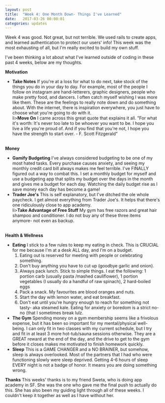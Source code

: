 ```yaml
---
layout: post
title:  "Week 4: One Month Down- Things I've Learned"
date:   2017-03-26 00:00:01
categories: updates
---
```


Week 4 was good. Not great, but not terrible. We used rails to create apps, and learned authentication to protect our users' info! This week was the most exhausting of all, but I'm really excited to build my own stuff.

I've been thinking a lot about what I've learned outside of coding in these past 4 weeks, below are my thoughts.

<b>Motivation</b><br>
<ul>
<li><b>Take Notes</b> If you're at a loss for what to do next, take stock of the things you do in your day to day. For example, most of the people I follow on instagram are hand-letterers, graphic designers, people who make pretty food, and dancers. I often catch myself wishing I was more like them. These are the feelings to really note down and do something about. With the internet, there is inspiration everywhere, you just have to choose what you're going to do with it.</li>
li><b>Move On</b> I came across this great quote that explains it all. "For what it's worth: It's never too late to be whoever you want to be. I hope you live a life you're proud of. And if you find that you're not, I hope you have the strength to start over. - F. Scott Fitzgerald"</li>
</ul>
<br>
<b>Money</b><br>
<ul>
<li><b>Gamify Budgeting</b> I've always considered budgeting to be one of my most hated tasks. Every purchase causes anxiety, and seeing my monthly credit card bill always makes me feel terrible. I've FINALLY figured out a way to combat this. I set a monthly budget for myself and use a budgeting app that splits my budget over the days in the month and gives me a budget for each day. Watching the daily budget rise as I save money each day has become a game!</li>
<li><b>Trader Joe's</b> This is self explanatory, but I've ditched the ole whole paycheck. I get almost everything from Trader Joe's. It helps that there's one ridiculously close to app academy.</li>
li><b>Take Advantage of Free Stuff</b> My gym has free razors and great hair shampoo and conditioner. I do not buy any of these three items anymore- not even as backup.</li>
</ul>
<br>
<b>Health & Wellness</b><br>
<ul>
<li><b>Eating</b> I stick to a few rules to keep my eating in check. This is CRUCIAL for me because I'm at a desk ALL day, and I'm on a budget.
	<ol>
      <li>Eating out is reserved for meeting with people or celebrating something.</li>
      <li>Don't buy anything you have to cut up (goodbye garlic and onion).</li>
      <li>Always pack lunch. Stick to simple things. I eat the following: 1 portion carb (usually pasta /mashed cauliflower), 1 portion vegetables (I usually do a handful of raw spinach), 2 hard-boiled eggs </li>
      <li>Pack a snack. My favourites are blood oranges and nuts.</li>
      <li>Start the day with lemon water, and eat breakfast.</li>
      <li>Don't eat until you're hungry enough to reach for something not tasty- aka steamed kale. Eating for anxiety or boredom is a strict no-no (that I sometimes break lulz.</li>
    </ol> 
</li>
<li><b>The Gym</b> Spending money on a gym membership seems like a frivolous expense, but it has been so important for my mental/physical well-being. I can only fit in two classes with my current schedule, but I try and fit in at least 3 more hot-tub/sauna sessions otherwise. They are a GREAT reward at the end of the day, and the drive to get to the gym before it closes makes me motivated to finish homework quickly.</li>
<li><b>Sleep</b> This is a GAME CHANGER and a NO BRAINER, but somehow, sleep is always overlooked. Most of the partners that I had who were functioning slowly were sleep deprived. Getting 4-6 hours of sleep EVERY night is not a badge of honor. It means you are doing something wrong.</li>
</ul>

<b>Thanks</b>
This weeks' thanks is to my friend Sweta, who is doing app academy in SF. She was the one who gave me the final push to actually do this. She has also been my guiding light through all of these weeks. I couldn't keep it together as well as I have without her. 


